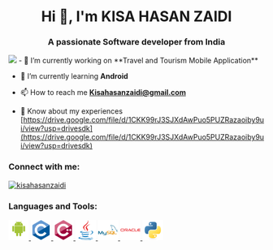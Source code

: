 <h1 align="center">Hi 👋, I'm KISA HASAN ZAIDI</h1>
<h3 align="center">A passionate Software developer from India</h3>
<img src="https://cdn.dribbble.com/users/2646423/screenshots/5507196/computer.gif">
- 🔭 I’m currently working on **Travel and Tourism Mobile Application**

- 🌱 I’m currently learning **Android**

- 📫 How to reach me **Kisahasanzaidi@gmail.com**

- 📄 Know about my experiences [https://drive.google.com/file/d/1CKK99rJ3SJXdAwPuo5PUZRazaoiby9ui/view?usp=drivesdk](https://drive.google.com/file/d/1CKK99rJ3SJXdAwPuo5PUZRazaoiby9ui/view?usp=drivesdk)

<h3 align="left">Connect with me:</h3>
<p align="left">
<a href="https://linkedin.com/in/kisahasanzaidi" target="blank"><img align="center" src="https://raw.githubusercontent.com/rahuldkjain/github-profile-readme-generator/master/src/images/icons/Social/linked-in-alt.svg" alt="kisahasanzaidi" height="30" width="40" /></a>
</p>

<h3 align="left">Languages and Tools:</h3>
<p align="left"> <a href="https://developer.android.com" target="_blank" rel="noreferrer"> <img src="https://raw.githubusercontent.com/devicons/devicon/master/icons/android/android-original-wordmark.svg" alt="android" width="40" height="40"/> </a> <a href="https://www.cprogramming.com/" target="_blank" rel="noreferrer"> <img src="https://raw.githubusercontent.com/devicons/devicon/master/icons/c/c-original.svg" alt="c" width="40" height="40"/> </a> <a href="https://www.w3schools.com/cpp/" target="_blank" rel="noreferrer"> <img src="https://raw.githubusercontent.com/devicons/devicon/master/icons/cplusplus/cplusplus-original.svg" alt="cplusplus" width="40" height="40"/> </a> <a href="https://www.java.com" target="_blank" rel="noreferrer"> <img src="https://raw.githubusercontent.com/devicons/devicon/master/icons/java/java-original.svg" alt="java" width="40" height="40"/> </a> <a href="https://www.mysql.com/" target="_blank" rel="noreferrer"> <img src="https://raw.githubusercontent.com/devicons/devicon/master/icons/mysql/mysql-original-wordmark.svg" alt="mysql" width="40" height="40"/> </a> <a href="https://www.oracle.com/" target="_blank" rel="noreferrer"> <img src="https://raw.githubusercontent.com/devicons/devicon/master/icons/oracle/oracle-original.svg" alt="oracle" width="40" height="40"/> </a> <a href="https://www.python.org" target="_blank" rel="noreferrer"> <img src="https://raw.githubusercontent.com/devicons/devicon/master/icons/python/python-original.svg" alt="python" width="40" height="40"/> </a> </p>
